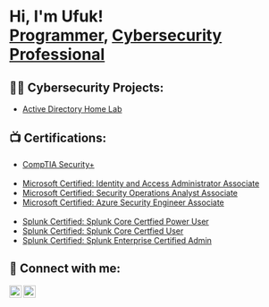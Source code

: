 # <h1>Hi, I'm Ufuk! <br/><a href="https://github.com/Ufuk-Ari">Programmer</a>, <a href="https://www.linkedin.com/in/ufuk-ari/">Cybersecurity Professional</a>

<h2>👨‍💻 Cybersecurity Projects:</h2>


  - [Active Directory Home Lab](https://github.com/joshmadakor1/Algorithms-Practice)

<h2>📺 Certifications:</h2>

- [CompTIA Security+](https://www.credly.com/badges/8380b350-dbfe-4f6e-b8f8-a05337ce424a/linked_in_profile)
<br> <br/>
- [Microsoft Certified: Identity and Access Administrator Associate](https://learn.microsoft.com/api/credentials/share/nb-no/UfukAri/F8C489A7F34704E0?sharingId=70DC372739FD69D)
- [Microsoft Certified: Security Operations Analyst Associate](https://learn.microsoft.com/api/credentials/share/nb-no/UfukAri/1187BEF574A87F2E?sharingId=70DC372739FD69D)
- [Microsoft Certified: Azure Security Engineer Associate](https://learn.microsoft.com/api/credentials/share/nb-no/UfukAri/6A1C7097B012F96A?sharingId=70DC372739FD69D)
<br><br/>
- [Splunk Certified: Splunk Core Certfied Power User](https://www.credly.com/badges/86be0eb8-a45a-47a9-ad1c-141de3180535/linked_in_profile)
- [Splunk Certified: Splunk Core Certfied User](https://www.credly.com/badges/452f3389-d96e-491a-ba8a-23f8e1188c39/linked_in_profile)
- [Splunk Certified: Splunk Enterprise Certified Admin](https://www.credly.com/badges/f11626f0-aeaa-4905-a18a-d491afbe4f61/linked_in_profile)

  
<h2> 🤳 Connect with me:</h2>

[<img align="left" alt="JoshMadakor | Twitter" width="22px" src="https://cdn.jsdelivr.net/npm/simple-icons@v3/icons/facebook.svg" />][facebook]
[<img align="left" alt="JoshMadakor | LinkedIn" width="22px" src="https://cdn.jsdelivr.net/npm/simple-icons@v3/icons/linkedin.svg" />][linkedin]

[Facebook]: https://www.facebook.com/ufuk.ari.10?locale=nb_NO
[linkedin]: https://www.linkedin.com/in/ufuk-ari/

